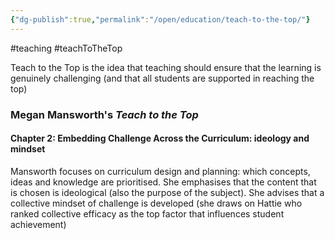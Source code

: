 ```yaml
---
{"dg-publish":true,"permalink":"/open/education/teach-to-the-top/"}
---
```


#teaching #teachToTheTop

Teach to the Top is the idea that teaching should ensure that the learning is genuinely challenging (and that all students are supported in reaching the top)

### Megan Mansworth's *Teach to the Top*


#### Chapter 2: Embedding Challenge Across the Curriculum: ideology and mindset

Mansworth focuses on curriculum design and planning: which concepts, ideas and knowledge are prioritised. She emphasises that the content that is chosen is ideological (also the purpose of the subject). She advises that a collective mindset of challenge is developed (she draws on Hattie who ranked collective efficacy as the top factor that influences student achievement)